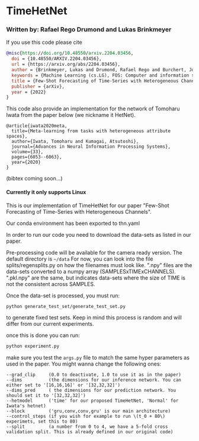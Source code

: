 
# TimeHetNet
### Written by: Rafael Rego Drumond and Lukas Brinkmeyer

If you use this code please cite
```bibtex
@misc{https://doi.org/10.48550/arxiv.2204.03456,
  doi = {10.48550/ARXIV.2204.03456},
  url = {https://arxiv.org/abs/2204.03456},
  author = {Brinkmeyer, Lukas and Drumond, Rafael Rego and Burchert, Johannes and Schmidt-Thieme, Lars},
  keywords = {Machine Learning (cs.LG), FOS: Computer and information sciences, FOS: Computer and information sciences, 68},
  title = {Few-Shot Forecasting of Time-Series with Heterogeneous Channels},
  publisher = {arXiv},
  year = {2022}
}
```

This code also provide an implementation for the network of Tomoharu Iwata from the paper below (we nickname it HetNet).
```
@article{iwata2020meta,
  title={Meta-learning from tasks with heterogeneous attribute spaces},
  author={Iwata, Tomoharu and Kumagai, Atsutoshi},
  journal={Advances in Neural Information Processing Systems},
  volume={33},
  pages={6053--6063},
  year={2020}
}
```

(bibtex coming soon...)

####  Currently it only supports Linux

This is our implementation of TimeHetNet for our paper "Few-Shot Forecasting of Time-Series with Heterogeneous Channels".

Our conda environment has been exported to thn.yaml

In order to run our code you need to download the data-sets as listed in our paper.

Pre-processing code will be available for the camera ready version. The default directory is ``~/data``
For now, you can look into the file splits/regensplits.py on how the filenames must look like. ".npy" files are the data-sets converted to a numpy array (SAMPLESxTIMExCHANNELS). ".pkl.npy" are the same, but indicates data-sets where the size  of TIME is not the consistent across SAMPLES.

Once the data-set is processed, you must run:
```bash
python generate_test_set/generate_test_set.py
```
to generate fixed test sets. Keep in mind this process is random and will differ from our current experiments.

once this is done you can run:

```bash
python experiment.py
```
make sure you test the ``args.py`` file to match the same hyper parameters as used in the paper. You might wanna change the following ones:

```
--grad_clip     (0.0 to deactivate, 1.0 to use it as in the paper)
--dims          (the dimensions for our inference network. You can either set to '[16,16,16]' or '[32,32,32]')
--dims_pred     ( the dimensions for our prediction network. You should set it to '[32,32,32]')
--hetmodel      ('time' for our proposed TimeHetNet, 'Normal' for Iwata's hetnet)
--block         ('gru,conv,conv,gru' is our main architecture)
--control_steps (if you wish for example to run \(t_0 + 80\) experimets, set this to 80)
--split         (a number from 0 to 4, we have a 5-fold cross validation split. This is already defined in our original code)
```


